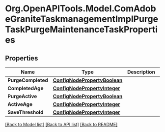 # Org.OpenAPITools.Model.ComAdobeGraniteTaskmanagementImplPurgeTaskPurgeMaintenanceTaskProperties
## Properties

Name | Type | Description | Notes
------------ | ------------- | ------------- | -------------
**PurgeCompleted** | [**ConfigNodePropertyBoolean**](ConfigNodePropertyBoolean.md) |  | [optional] 
**CompletedAge** | [**ConfigNodePropertyInteger**](ConfigNodePropertyInteger.md) |  | [optional] 
**PurgeActive** | [**ConfigNodePropertyBoolean**](ConfigNodePropertyBoolean.md) |  | [optional] 
**ActiveAge** | [**ConfigNodePropertyInteger**](ConfigNodePropertyInteger.md) |  | [optional] 
**SaveThreshold** | [**ConfigNodePropertyInteger**](ConfigNodePropertyInteger.md) |  | [optional] 

[[Back to Model list]](../README.md#documentation-for-models) [[Back to API list]](../README.md#documentation-for-api-endpoints) [[Back to README]](../README.md)

